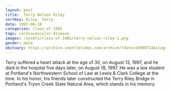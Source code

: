 ```yaml
---
layout: post
title:  Terry Nelson Riley
sortKey: Riley, Terry
date: 1997-08-18
categories: class-of-1985
tags: cardiovascular-disease
images: /assets/class-of-1985/terry-nelson-riley-1.png
gender: male
obituary: https://archive.seattletimes.com/archive/?date=19980714&slug=2761064
---
```

Terry suffered a heart attack at the age of 30, on August 13, 1997, and he died in the hospital five days later, on August 18, 1997. He was a law student at Portland's Northwestern School of Law at Lewis & Clark College at the time. In his honor, his friends later constructed the Terry Riley Bridge in Portland's Tryon Creek State Natural Area, which stands in his memory.
